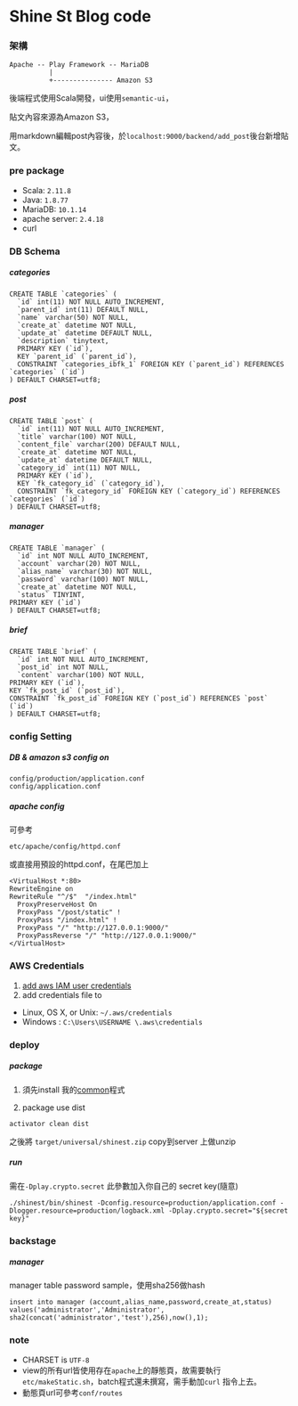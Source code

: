 # Shine St Blog code
### 架構
```
Apache -- Play Framework -- MariaDB
          |
          +--------------- Amazon S3
```
後端程式使用Scala開發，ui使用`semantic-ui`，

貼文內容來源為Amazon S3，

用markdown編輯post內容後，於`localhost:9000/backend/add_post`後台新增貼文。

### pre package
* Scala: `2.11.8`
* Java: `1.8.77`
* MariaDB: `10.1.14`
* apache server: `2.4.18`
* curl

### DB Schema
##### categories
```
CREATE TABLE `categories` (
  `id` int(11) NOT NULL AUTO_INCREMENT,
  `parent_id` int(11) DEFAULT NULL,
  `name` varchar(50) NOT NULL,
  `create_at` datetime NOT NULL,
  `update_at` datetime DEFAULT NULL,
  `description` tinytext,
  PRIMARY KEY (`id`),
  KEY `parent_id` (`parent_id`),
  CONSTRAINT `categories_ibfk_1` FOREIGN KEY (`parent_id`) REFERENCES `categories` (`id`)
) DEFAULT CHARSET=utf8;
```

##### post
```
CREATE TABLE `post` (
  `id` int(11) NOT NULL AUTO_INCREMENT,
  `title` varchar(100) NOT NULL,
  `content_file` varchar(200) DEFAULT NULL,
  `create_at` datetime NOT NULL,
  `update_at` datetime DEFAULT NULL,
  `category_id` int(11) NOT NULL,
  PRIMARY KEY (`id`),
  KEY `fk_category_id` (`category_id`),
  CONSTRAINT `fk_category_id` FOREIGN KEY (`category_id`) REFERENCES `categories` (`id`)
) DEFAULT CHARSET=utf8;
```

##### manager
```
CREATE TABLE `manager` (
  `id` int NOT NULL AUTO_INCREMENT,
  `account` varchar(20) NOT NULL,
  `alias_name` varchar(30) NOT NULL,
  `password` varchar(100) NOT NULL,
  `create_at` datetime NOT NULL,
  `status` TINYINT,
PRIMARY KEY (`id`)
) DEFAULT CHARSET=utf8;
```

##### brief
```
CREATE TABLE `brief` (
  `id` int NOT NULL AUTO_INCREMENT,
  `post_id` int NOT NULL,
  `content` varchar(100) NOT NULL,
PRIMARY KEY (`id`),
KEY `fk_post_id` (`post_id`),
CONSTRAINT `fk_post_id` FOREIGN KEY (`post_id`) REFERENCES `post` (`id`)
) DEFAULT CHARSET=utf8;
```


### config Setting
##### DB & amazon s3 config on
```
config/production/application.conf
config/application.conf
```

##### apache config
可參考
```
etc/apache/config/httpd.conf
```

或直接用預設的httpd.conf，在尾巴加上
```
<VirtualHost *:80>
RewriteEngine on
RewriteRule "^/$"  "/index.html"
  ProxyPreserveHost On
  ProxyPass "/post/static" !
  ProxyPass "/index.html" !
  ProxyPass "/" "http://127.0.0.1:9000/"
  ProxyPassReverse "/" "http://127.0.0.1:9000/"
</VirtualHost>

```

### AWS Credentials
1. [add aws IAM user credentials](http://docs.aws.amazon.com/AWSSdkDocsJava/latest/DeveloperGuide/getting-started-signup.html)
2. add credentials file to
 * Linux, OS X, or Unix: `~/.aws/credentials`
 * Windows : `C:\Users\USERNAME \.aws\credentials`


### deploy
##### package
1. 須先install 我的[common](https://github.com/ShineSteven/shinest_common)程式

2. package use dist
```
activator clean dist
```
之後將 `target/universal/shinest.zip` copy到server 上做unzip

##### run
需在`-Dplay.crypto.secret` 此參數加入你自己的 secret key(隨意)
```
./shinest/bin/shinest -Dconfig.resource=production/application.conf -Dlogger.resource=production/logback.xml -Dplay.crypto.secret="${secret key}"
```

### backstage
##### manager
manager table password sample，使用sha256做hash
```
insert into manager (account,alias_name,password,create_at,status) values('administrator','Administrator', sha2(concat('administrator','test'),256),now(),1);
```

### note
* CHARSET is `UTF-8`
* view的所有url皆使用存在`apache`上的靜態頁，故需要執行`etc/makeStatic.sh`，batch程式還未撰寫，需手動加`curl` 指令上去。
* 動態頁url可參考`conf/routes`
